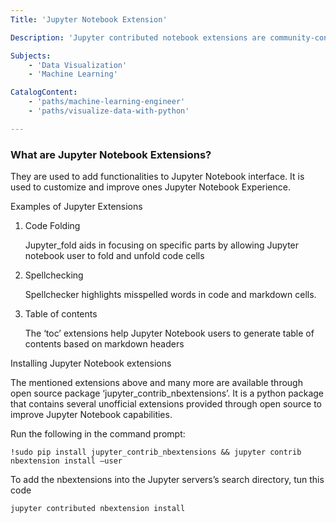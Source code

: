 ```yaml
---
Title: 'Jupyter Notebook Extension'

Description: 'Jupyter contributed notebook extensions are community-contributed and maintained plug-ins to the Jupyter notebook.'

Subjects:
    - 'Data Visualization'
    - 'Machine Learning'

CatalogContent:
    - 'paths/machine-learning-engineer'
    - 'paths/visualize-data-with-python'

---
```



### What are Jupyter Notebook Extensions? ###
They are used to add functionalities to Jupyter Notebook interface. It is used to customize and improve ones Jupyter Notebook Experience.

Examples of Jupyter Extensions

1. Code Folding 

	Jupyter_fold aids in focusing on specific parts by allowing Jupyter      	notebook user to fold and unfold code cells
2.  Spellchecking
		
	 Spellchecker highlights misspelled words in code and markdown 		 cells.
 3. Table of contents

	The ‘toc’ extensions help Jupyter Notebook users to generate table 		of contents based on markdown headers

Installing Jupyter Notebook extensions

The mentioned extensions above and many more are available through open source package ‘jupyter_contrib_nbextensions’.  It is a python package that contains several unofficial extensions provided through open source to improve Jupyter Notebook capabilities.

Run the following in the command prompt:

	!sudo pip install jupyter_contrib_nbextensions && jupyter contrib nbextension install —user


To add the nbextensions into the Jupyter servers’s search directory, tun this code

	jupyter contributed nbextension install